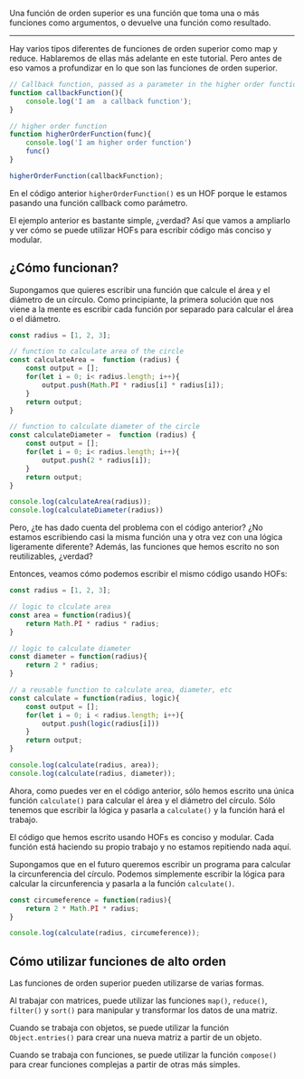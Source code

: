 Una función de orden superior es una función que toma una o más funciones como argumentos, o devuelve una función como resultado.
___
Hay varios tipos diferentes de funciones de orden superior como map y reduce. Hablaremos de ellas más adelante en este tutorial. Pero antes de eso vamos a profundizar en lo que son las funciones de orden superior.

```js
// Callback function, passed as a parameter in the higher order function
function callbackFunction(){
    console.log('I am  a callback function');
}

// higher order function
function higherOrderFunction(func){
    console.log('I am higher order function')
    func()
}

higherOrderFunction(callbackFunction);
```

En el código anterior `higherOrderFunction()` es un HOF porque le estamos pasando una función callback como parámetro.  
  
El ejemplo anterior es bastante simple, ¿verdad? Así que vamos a ampliarlo y ver cómo se puede utilizar HOFs para escribir código más conciso y modular.
## ¿Cómo funcionan? 

Supongamos que quieres escribir una función que calcule el área y el diámetro de un círculo. Como principiante, la primera solución que nos viene a la mente es escribir cada función por separado para calcular el área o el diámetro.

```js
const radius = [1, 2, 3];

// function to calculate area of the circle
const calculateArea =  function (radius) {
    const output = [];
    for(let i = 0; i< radius.length; i++){
        output.push(Math.PI * radius[i] * radius[i]);
    }
    return output;
}

// function to calculate diameter of the circle
const calculateDiameter =  function (radius) {
    const output = [];
    for(let i = 0; i< radius.length; i++){
        output.push(2 * radius[i]);
    }
    return output;
}

console.log(calculateArea(radius));
console.log(calculateDiameter(radius))
```

Pero, ¿te has dado cuenta del problema con el código anterior? ¿No estamos escribiendo casi la misma función una y otra vez con una lógica ligeramente diferente? Además, las funciones que hemos escrito no son reutilizables, ¿verdad?  
  
Entonces, veamos cómo podemos escribir el mismo código usando HOFs:

```js
const radius = [1, 2, 3];

// logic to clculate area
const area = function(radius){
    return Math.PI * radius * radius;
}

// logic to calculate diameter
const diameter = function(radius){
    return 2 * radius;
}

// a reusable function to calculate area, diameter, etc
const calculate = function(radius, logic){ 
    const output = [];
    for(let i = 0; i < radius.length; i++){
        output.push(logic(radius[i]))
    }
    return output;
}

console.log(calculate(radius, area));
console.log(calculate(radius, diameter));
```

Ahora, como puedes ver en el código anterior, sólo hemos escrito una única función `calculate()` para calcular el área y el diámetro del círculo. Sólo tenemos que escribir la lógica y pasarla a `calculate()` y la función hará el trabajo.  
  
El código que hemos escrito usando HOFs es conciso y modular. Cada función está haciendo su propio trabajo y no estamos repitiendo nada aquí. 

Supongamos que en el futuro queremos escribir un programa para calcular la circunferencia del círculo. Podemos simplemente escribir la lógica para calcular la circunferencia y pasarla a la función `calculate()`.

```js
const circumeference = function(radius){
    return 2 * Math.PI * radius;
}

console.log(calculate(radius, circumeference));
```
## Cómo utilizar funciones de alto orden

Las funciones de orden superior pueden utilizarse de varias formas.  
  
Al trabajar con matrices, puede utilizar las funciones `map()`, `reduce()`, `filter()` y `sort()` para manipular y transformar los datos de una matriz.  
  
Cuando se trabaja con objetos, se puede utilizar la función `Object.entries()` para crear una nueva matriz a partir de un objeto.  
  
Cuando se trabaja con funciones, se puede utilizar la función `compose()` para crear funciones complejas a partir de otras más simples.